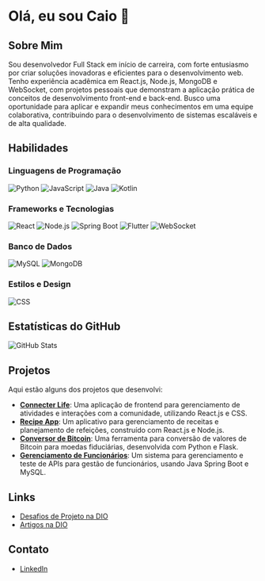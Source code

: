 # Olá, eu sou Caio 👋

## Sobre Mim
Sou desenvolvedor Full Stack em início de carreira, com forte entusiasmo por criar soluções inovadoras e eficientes para o desenvolvimento web. Tenho experiência acadêmica em React.js, Node.js, MongoDB e WebSocket, com projetos pessoais que demonstram a aplicação prática de conceitos de desenvolvimento front-end e back-end. Busco uma oportunidade para aplicar e expandir meus conhecimentos em uma equipe colaborativa, contribuindo para o desenvolvimento de sistemas escaláveis e de alta qualidade.

## Habilidades

### Linguagens de Programação
![Python](https://img.shields.io/badge/-Python-3776AB?style=flat&logo=python&logoColor=white)
![JavaScript](https://img.shields.io/badge/-JavaScript-F7DF1E?style=flat&logo=javascript&logoColor=black)
![Java](https://img.shields.io/badge/-Java-007396?style=flat&logo=java&logoColor=white)
![Kotlin](https://img.shields.io/badge/-Kotlin-7F52FF?style=flat&logo=kotlin&logoColor=white)

### Frameworks e Tecnologias
![React](https://img.shields.io/badge/-React-61DAFB?style=flat&logo=react&logoColor=black)
![Node.js](https://img.shields.io/badge/-Node.js-339933?style=flat&logo=node.js&logoColor=white)
![Spring Boot](https://img.shields.io/badge/-Spring%20Boot-6DB33F?style=flat&logo=spring&logoColor=white)
![Flutter](https://img.shields.io/badge/-Flutter-02569B?style=flat&logo=flutter&logoColor=white)
![WebSocket](https://img.shields.io/badge/-WebSocket-000000?style=flat&logo=websockets&logoColor=white)

### Banco de Dados
![MySQL](https://img.shields.io/badge/-MySQL-00758F?style=flat&logo=mysql&logoColor=white)
![MongoDB](https://img.shields.io/badge/-MongoDB-47A248?style=flat&logo=mongodb&logoColor=white)

### Estilos e Design
![CSS](https://img.shields.io/badge/-CSS-1572B6?style=flat&logo=css3&logoColor=white)

## Estatísticas do GitHub
![GitHub Stats](https://github-readme-stats.vercel.app/api?username=caioolima&show_icons=true&hide_title=false)

## Projetos
Aqui estão alguns dos projetos que desenvolvi:

- **[Connecter Life](https://github.com/caioolima/deploy-frontend)**: Uma aplicação de frontend para gerenciamento de atividades e interações com a comunidade, utilizando React.js e CSS.
- **[Recipe App](https://github.com/caioolima/recipe-app)**: Um aplicativo para gerenciamento de receitas e planejamento de refeições, construído com React.js e Node.js.
- **[Conversor de Bitcoin](https://github.com/caioolima/Conversor_Bitcoin)**: Uma ferramenta para conversão de valores de Bitcoin para moedas fiduciárias, desenvolvida com Python e Flask.
- **[Gerenciamento de Funcionários](https://github.com/caioolima/AS---Teste-API)**: Um sistema para gerenciamento e teste de APIs para gestão de funcionários, usando Java Spring Boot e MySQL.

## Links
- [Desafios de Projeto na DIO](https://www.digitalinnovation.one/challenges)
- [Artigos na DIO](https://www.digitalinnovation.one/articles)

## Contato
- [LinkedIn](https://www.linkedin.com/in/caiioocostaa/)

